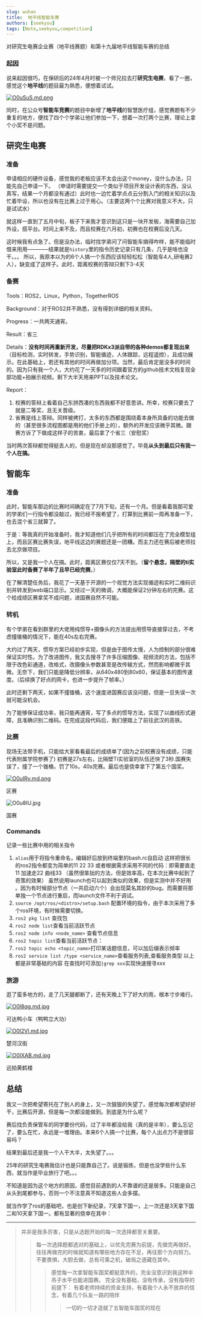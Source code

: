 ```yaml
---
slug: wuhan
title:  地平线智能车赛
authors: [seekyou]
tags: [Note,seekyou,competition]
---
```

对研究生电赛企业赛（地平线赛题）和第十九届地平线智能车赛的总结

<!-- truncate -->

### 起因

说来起因很巧，在保研后的24年4月时被一个师兄拉去打**研究生电赛**，看了一圈，感觉这个**地平线**的题目最为熟悉，便想着试试。

[![O0uSuS.md.png](https://ooo.0x0.ooo/2025/04/14/O0uSuS.md.png)](https://img.tg/image/O0uSuS)

同时，在公众号**智能车竞赛**的题目中新增了**地平线**的智慧医疗组，感觉赛题有不少重复的地方，便找了四个个学弟让他们参加一下，想着一次打两个比赛，理论上拿个小奖不是问题。

## 研究生电赛
### 准备

申请相应的硬件设备，感觉我的老板应该不太会出这个money，没什么办法，只能先自己申请一下。 （申请时需要提交一个类似于项目开发设计表的东西，没认真写，结果一个月都没有通过）此时也一边忙着学点点云分割入门的相关知识以及忙着毕设，所以也没有在比赛上过于用心。（主要这两个个比赛对我意义不大，只是试试水）

就这样一直到了五月中旬，板子下来我才意识到这只是一块开发板，海需要自己加外设，搭平台。时间上来不及，而且校赛在六月初，初赛也在校赛后没几天。

这时候我有点急了。但是没办法，临时找学弟问了问智能车搞得咋样，能不能临时借来用用————结果就是`history`里的指令历史记录只有几条，几乎是啥也没干。。。
所以，我原本以为的6个人搞一个东西应该轻轻松松（智能车4人,研电赛2人），缺变成了这样子。此时，距离校赛的答辩只剩下3-4天

### 备赛

Tools：ROS2，Linux，Python，TogetherROS

Background：对于ROS2并不熟悉，没有得到详细的相关资料。

Progress：一共两天通宵。

Result：省三

Details：**没有时间再重新开发，尽量把RDKx3派自带的各种demos都复现出来**（目标检测，实时转发，手势识别，智能循迹，人体跟踪，远程遥控），且成功展示。在此基础上，若还有其他的时间再做加分项。当然，最后肯定是没多的时间的。因为只有我一个人，大约花了一天多的时间跟着官方的github技术文档复现全部功能+拍展示视频。剩下大半天用来PPT以及技术论文。

Report：
1. 校赛的答辩上看着自己东拼西凑的东西我都不好意思讲。所幸，校赛只要去了就是二等奖，且无关晋级。
2. 省赛是线上答辩。同样被拷打，太多的东西都是围绕着本身所具备的功能去做的（甚至很多流程图都是用的他们手册上的），额外的开发应该微乎其微。跟赛方诉了下做成这样子的苦衷，最后拿了个省三（安慰奖）

当时两次答辩都觉得挺丢人的，但是现在却没那感觉了。毕竟**从头到最后只有我一个人在搞。**

## 智能车
### 准备

此时，智能车那边的比赛时间确定在了7月下旬，还有一个月。但是看着我那可爱的学弟们一行指令都没敲过，我已经不报希望了，打算到比赛前一周再准备一下，也去混个省三就算了。

于是：等我真的开始准备时，我才知道他们几乎把所有的时间都压在了完全模型组上，而且区赛比赛失误，地平线这边的赛题还是一团糟。而主力还在赛后被老师拉去北京做项目。

所以，又是我一个人在搞。此时，距离区赛仅仅7天不到。（**留个悬念，隔壁的ti实验室此时备赛了半年了且早已经完赛**。）

在了解清楚任务后，我花了一天基于开源的一个视觉方法实现循迹和实时二维码识别并转发到web端口显示。又经过一天的微调，大概能保证2分钟左右的完赛。这个给成绩区赛拿奖不成问题，进国赛自然不可能。

### 转机

有个学弟在看到群里的大佬用纯惯导+摄像头的方法提出用惯导直接穿过去，不考虑撞锥桶的情况下，能在40s左右完赛。

大约过了两天，惯导方案已经初步实现，但是由于图传太慢，人为控制的部分很难保证实时性。为了改进图传，我又去搜寻了许多压缩图像、视频流的方法，包括不限于改色彩通道，改格式，改摄像头参数甚至是改传输方式，然而影响都微乎其微。无奈下，我们只能是降低分辨率，从640x480到80x60，保证基本的图传速度。（后续换了好点的网卡，也进一步提升了帧率。）

此时还剩下两天，如果不撞锥桶，这个速度进国赛应该没问题，但是一旦失误一次就可能没机会。

为了能够保证成功率，我只能再通宵，写了多点的惯导方法，实现了以曲线形式避障，且准确识别二维码。在完成这段代码后，我们便踏上了前往武汉的高铁。

### 比赛

现场无法带手机，只能给大家看看最后的成绩单了(因为之前校赛没有成绩，只能代表附属学院参赛了)
初赛是27s左右，比隔壁Ti实验室的队伍还快了3秒.国赛失误了，撞了一个锥桶，罚了10s，40s完赛。最后也是侥幸拿下了第五个国奖。

[![O0uIRv.md.png](https://ooo.0x0.ooo/2025/04/14/O0uIRv.md.png)](https://img.tg/image/O0uIRv)

区赛

![O0u8IU.jpg](https://ooo.0x0.ooo/2025/04/14/O0u8IU.jpg)

国赛


### Commands
记录一些比赛中用的相关指令

1. `alias`用于将指令重命名，编辑好后放到终端里的bash.rc自启动
这样把很长的ros2指令都变为简单的11 22 33 或者根据需求采用不同的代码：即需要直走11 加速走22 曲线33 （虽然很笨拙的方法，但是效率高，在本次比赛中起到了奇策的效果）
虽然说用launch也可以起到类似的效果，但是实测中并不好用 。因为有时候部分节点（一共启动六个）会出现莫名其妙的bug，而需要将那单独一个节点进行重启，而launch文件不利于调试。
2. `source /opt/ros/<distro>/setup.bash` 配置环境的指令，由于本次采用了多个ros环境，有时候需要切换。
3. `ros2 pkg list` 查找包
4. `ros2 node list`查看当前活跃节点
5. `ros2 node info <node_name>` 查看节点信息
6. `ros2 topic list`查看当前活跃节点：
7. `ros2 topic echo <topic_name>`打印某话题信息，可以加后缀表示频率
8. `ros2 service list /type <service_name>`查看服务列表,查看服务类型
以上都是非常基础的内容 在查找时可添加`|grep xxx`实现快速搜寻xxx

### 旅游
逛了蛮多地方的，走了几天腿都断了，还有天晚上下了好大的雨，根本寸步难行。

[![O0I8qg.md.jpg](https://ooo.0x0.ooo/2025/04/14/O0I8qg.md.jpg)](https://img.tg/image/O0I8qg)

可达鸭小车（鸭鸭立大功）

[![O0I2Vl.md.jpg](https://ooo.0x0.ooo/2025/04/14/O0I2Vl.md.jpg)](https://img.tg/image/O0I2Vl)

楚河汉街

[![O0IXAB.md.jpg](https://ooo.0x0.ooo/2025/04/14/O0IXAB.md.jpg)](https://img.tg/image/O0IXAB)

远拍黄鹤楼

## 总结

我又一次把希望寄托在了别人的身上，又一次狠狠的失望了。感觉每次都希望好好干，比赛后开源，但是每一次都没能做到。到底是为什么呢？

赛后找负责保管车的同学要份代码，过了半年都没给我（真的是半年），要么忘记了，要么在忙，永远是一堆理由。本来6个人搞一个比赛，每个人出点力不是很容易吗？

结果到最后还是我一个人干大半，太失望了。。。

25年的研究生电赛我估计也是只能靠自己了。说是锻炼，但是也没学些什么东西，就当作是毕业旅行了吧。。。

不知道是因为这个地方的原因，感觉目前遇到的人不靠谱的还是居多。只能是自己从头到尾都参与，否则一个不注意真不知道这些人会多摆。

就当作学了ros的基础吧，也是创下新纪录，7天拿下国一，上一次还是3天拿下国二和10天拿下国一。都有显著的侥幸在其中：

---
>  并非是我多厉害，只是从选题开始的每一次选择都至关重要。
>> 每一次选择题都选对的基础上，以优先完赛为前提，先做完再做好。 
>> 往往再做完的时候就知道有哪些地方存在不足，再往那个方向努力。不要畏惧，大胆去做，总有可乘之机，破局之道藏在其中。
>>>感觉每一次拿智能车国奖都挺意外的，完全没意识到我这种半吊子水平也能进国赛。
>>>完全没有基础，没有传承，没有指导的前提下：
>>>有着老师持续的资金支持，有着我个人永不放弃的信念，有着几个队友一路的陪伴
>>>>一切的一切才造就了五智能车国奖的现在
